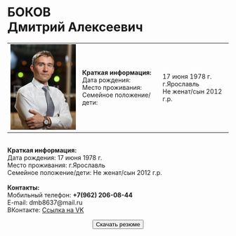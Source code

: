 <h1>БОКОВ
<br>Дмитрий Алексеевич</h1>
<table>
  <tbody>
    <tr>
      <td><img src="1_MG_3769.jpg"></td>
      <td><b>Краткая информация:</b><br>Дата рождения:<br>Место проживания:<br>Семейное положение/дети:</td>
      <td>17 июня 1978 г.<br>г.Ярославль<br>Не женат/сын 2012 г.р.</td>
    </tr>
  </tbody>
</table>
<br><b>Краткая информация:</b>
<br>Дата рождения: 17 июня 1978 г.
<br>Место проживания:	   г.Ярославль
<br>Семейное положение/дети:   Не женат/сын 2012 г.р.
<br>
<br><b>Контакты:</b>
<br>Мобильный телефон:	<strong>+7(962) 206-08-44</strong>
<br>E-mail: 		dmb8637@mail.ru
<br>ВКонтакте:  <a HREF="https://vk.com/id32994005" target="_blank">Ссылка на VK</a>
</p>
<p align="center"><a href="anketa_D_A_Bokov.docx"><button>Скачать резюме</button></a></p>
